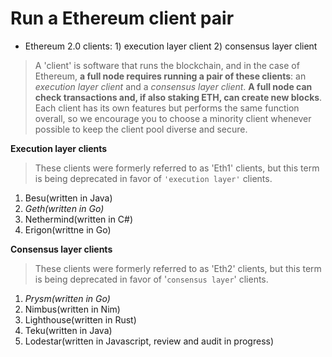 # Run a Ethereum client pair

- Ethereum 2.0 clients: 1) execution layer client 2) consensus layer client 

> A 'client' is software that runs the blockchain, and in the case of Ethereum, **a full node requires running a pair of these clients**: an _execution layer client_ and a _consensus layer client_. **A full node can check transactions and, if also staking ETH, can create new blocks**. Each client has its own features but performs the same function overall, so we encourage you to choose a minority client whenever possible to keep the client pool diverse and secure.

**Execution layer clients**

> These clients were formerly referred to as 'Eth1' clients, but this term is being deprecated in favor of `'execution layer'` clients.

1. Besu(written in Java)
1. _Geth(written in Go)_
1. Nethermind(written in C#)
1. Erigon(writtne in Go)

**Consensus layer clients**

> These clients were formerly referred to as 'Eth2' clients, but this term is being deprecated in favor of '`consensus layer`' clients.

1. _Prysm(written in Go)_
1. Nimbus(written in Nim)
1. Lighthouse(written in Rust)
1. Teku(written in Java)
1. Lodestar(written in Javascript, review and audit in progress)
